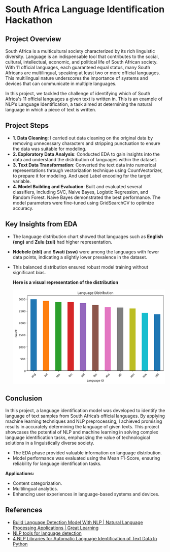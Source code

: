 # South Africa Language Identification Hackathon

## Project Overview

South Africa is a multicultural society characterized by its rich linguistic diversity. Language is an indispensable tool that contributes to the social, cultural, intellectual, economic, and political life of South African society. With 11 official languages, each guaranteed equal status, many South Africans are multilingual, speaking at least two or more official languages. This multilingual nature underscores the importance of systems and devices that can communicate in multiple languages.

In this project, we tackled the challenge of identifying which of South Africa's 11 official languages a given text is written in. This is an example of NLP’s Language Identification, a task aimed at determining the natural language in which a piece of text is written.

## Project Steps

- **1. Data Cleaning**: I carried out data cleaning on the original data by removing unnecessary characters and stripping punctuation to ensure the data was suitable for modeling.
- **2. Exploratory Data Analysis**: Conducted EDA to gain insights into the data and understand the distribution of languages within the dataset.
- **3. Text Data Transformation**: Converted the text data into numerical representations through vectorization technique using CountVectorizer, to prepare it for modeling. And used Label encoding for the target variable.
- **4. Model Building and Evaluation**: Built and evaluated several classifiers, including SVC, Naive Bayes, Logistic Regression, and Random Forest. Naive Bayes demonstrated the best performance. The model parameters were fine-tuned using GridSearchCV to optimize accuracy.

## Key Insights from EDA

- The language distribution chart showed that languages such as **English (eng)** and **Zulu (zul)** had higher representation.
- **Ndebele (nbl)** and **Swati (ssw)** were among the languages with fewer data points, indicating a slightly lower prevalence in the dataset.
- This balanced distribution ensured robust model training without significant bias.

  **Here is a visual representation of the distribution**

  ![Language Distribution](https://github.com/ChidinmaMadukife/South-Africa-Language-Identification/blob/main/Images/Language%20Distribution.png)

## Conclusion

In this project, a language identification model was developed to identify the language of text samples from South Africa’s official languages. By applying machine learning techniques and NLP preprocessing, I achieved promising results in accurately determining the language of given texts. This project showcases the potential of NLP and machine learning in solving complex language identification tasks, emphasizing the value of technological solutions in a linguistically diverse society.

- The EDA phase provided valuable information on language distribution.
- Model performance was evaluated using the Mean F1-Score, ensuring reliability for language identification tasks.

**Applications:**

- Content categorization.
- Multilingual analytics.
- Enhancing user experiences in language-based systems and devices.

## References

- [Build Language Detection Model With NLP | Natural Language Processing Applications | Great Learning](https://www.youtube.com/watch?v=YB7XXDXIusg)
- [NLP tools for language detection](https://www.youtube.com/watch?v=JJdJePbmCyw)
- [4 NLP Libraries for Automatic Language Identification of Text Data In Python](https://towardsdatascience.com/4-nlp-libraries-for-automatic-language-identification-of-text-data-in-python-cbc6bf66477)

